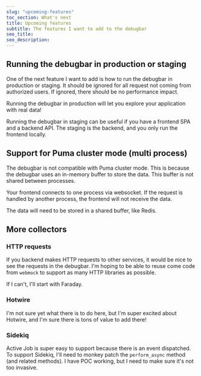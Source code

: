 ```yaml
---
slug: "upcoming-features"
toc_section: What's next
title: Upcoming features
subtitle: The features I want to add to the debugbar
seo_title: 
seo_description: 
---
```


## Running the debugbar in production or staging

One of the next feature I want to add is how to run the debugbar in production or staging.
It should be ignored for all request not coming from authorized users. If ignored, there should be no performance impact.

Running the debugbar in production will let you explore your application with real data!

Running the debugbar in staging can be useful if you have a frontend SPA and a backend API. The staging is the backend, and you only run the frontend locally.


## Support for Puma cluster mode (multi process)

The debugbar is not compatible with Puma cluster mode. This is because the debugbar uses an in-memory buffer to store the data. This buffer is not shared between processes.

Your frontend connects to one process via websocket. If the request is handled by another process, the frontend will not receive the data.

The data will need to be stored in a shared buffer, like Redis.

## More collectors

### HTTP requests

If you backend makes HTTP requests to other services, it would be nice to see the requests in the debugbar. I'm hoping to be able to reuse come code from `webmock` to support as many HTTP libraries as possible.

If I can't, I'll start with Faraday.

### Hotwire

I'm not sure yet what there is to do here, but I'm super excited about Hotwire, and I'm sure there is tons of value to add there!

### Sidekiq

Active Job is super easy to support because there is an event dispatched. To support Sidekiq, I'll need to monkey patch the `perform_async` method (and related methods). I have POC working, but I need to make sure it's not too invasive.
